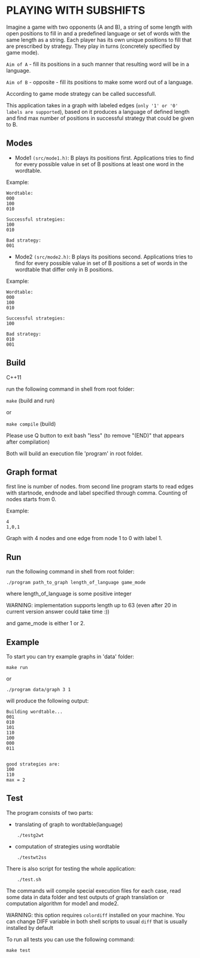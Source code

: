 PLAYING WITH SUBSHIFTS
==================

Imagine a game with two opponents (A and B), a string of some length with open positions to fill in
and a predefined language or set of words with the same length as a string.
Each player has its own unique positions to fill that are prescribed by strategy.
They play in turns (concretely specified by game mode).

`Aim of A` - fill its positions in a such manner that resulting word will be in a language.

`Aim of B` - opposite - fill its positions to make some word out of a language.

According to game mode strategy can be called successfull.

This application takes in a graph with labeled edges (`only '1' or '0' labels are supported`),
based on it produces a language of defined length
and find max number of positions in successful strategy that could be given to B.

## Modes

- Mode1 `(src/mode1.h)`:
B plays its positions first. Applications tries to find for every possible value in set of B positions 
at least one word in the wordtable.

Example:
```
Wordtable:
000
100
010

Successful strategies:
100
010

Bad strategy:
001

```

- Mode2 `(src/mode2.h)`:
B plays its positions second. Applications tries to find for every possible value in set of B positions 
a set of words in the wordtable that differ only in B positions.

Example:
```
Wordtable:
000
100
010

Successful strategies:
100

Bad strategy:
010
001
```

## Build

C++11

run the following command in shell from root folder:

`make` (build and run)

or 

`make compile` (build)

Please use Q button to exit bash "less" (to remove "(END)" that appears after compilation)

Both will build an execution file 'program' in root folder.

## Graph format

first line is number of nodes.
from second line program starts to read edges with startnode, endnode and label 
specified through comma. Counting of nodes starts from 0.

Example:
```
4 
1,0,1
```
Graph with 4 nodes and one edge from node 1 to 0 with label 1.

## Run

run the following command in shell from root folder:

`./program path_to_graph length_of_language game_mode`

where length_of_language is some positive integer 

WARNING: implementation supports length up to 63
(even after 20 in current version answer could take time :)) 

and game_mode is either 1 or 2.

## Example

To start you can try example graphs in 'data' folder:

`make run`

or

`./program data/graph 3 1`

will produce the following output:
```
Building wordtable...
001
010
101
110
100
000
011


good strategies are:
100
110
max = 2
```

## Test
The program consists of two parts: 
 * translating of graph to wordtable(language) 
```
    ./testg2wt
```
 * computation of strategies using wordtable
```
    ./testwt2ss
```

There is also script for testing the whole application:
```
    ./test.sh
```

The commands will compile special execution files for each case,
read some data in data folder and test outputs of graph translation or
computation algorithm for mode1 and mode2.

WARNING: this option requires `colordiff` installed on your machine. 
You can change DIFF variable in both shell scripts to usual `diff` that 
is usually installed by default

To run all tests you can use the following command:

`make test`
